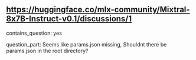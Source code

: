 ## https://huggingface.co/mlx-community/Mixtral-8x7B-Instruct-v0.1/discussions/1

contains_question: yes

question_part: Seems like params.json missing, Shouldnt there be params.json in the root directory?